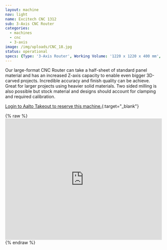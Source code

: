 ```yaml
---
layout: machine
nav: light
name: Excitech CNC 1312
sub: 3-Axis CNC Router
categories:
  - machines
  - cnc
  - 3-axis
image: /img/uploads/CNC_18.jpg
status: operational
specs: {Type: '3-Axis Router', Working Volume: '1220 x 1220 x 400 mm', Resolution: '± 0.05mm', Tool Dia.: '3 - 12 mm', Materials: 'Solid Wood, Plywood, MDF, Polyurethane Block (SikaBlock), Extruded Polystyrene Foam (XPS), Machinable Wax', File Formats: '.stl .3dm .pdf .dxf .dwg .f3d .sldprt', Software: 'Fusion 360, RhinoCAM, Vcarve, Mach3'}
---
```


Our large-format CNC Router can take a half-sheet of standard panel material and has an increased Z-axis capacity to enable even bigger 3D-carved projects. Incredible accuracy and finish quality can be achieve. Great for larger projects using heavier solid materials. Two sided milling is also possible but stock material and designs should account for clamping and required calibration.

[Login to Aalto Takeout to reserve this machine.](https://takeout.aalto.fi/606028){:target="_blank"}

{% raw %} <iframe src="https://takeout.aalto.fi/embed/606028"  width="100%" height="390" frameborder="0"></iframe> {% endraw %}

